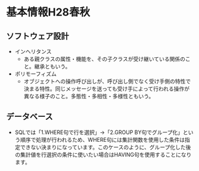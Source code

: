 # 基本情報H28春秋

## ソフトウェア設計

* インヘリタンス
  * ある親クラスの属性・機能を、その子クラスが受け継いている関係のこと。継承ともいう。
* ポリモーフィズム
  * オブジェクトへの操作呼び出しが、呼び出し側でなく受け手側の特性で決まる特性。同じメッセージを送っても受け手によって行われる操作が異なる様子のこと。多態性・多相性・多様性ともいう。
  
## データベース
* SQLでは「1.WHERE句で行を選択」→「2.GROUP BY句でグループ化」という順序で処理が行われるため、WHERE句には集計関数を使用した条件は指定できない決まりになっています。このケースのように、グループ化した後の集計値を行選択の条件に使いたい場合はHAVING句を使用することになります。